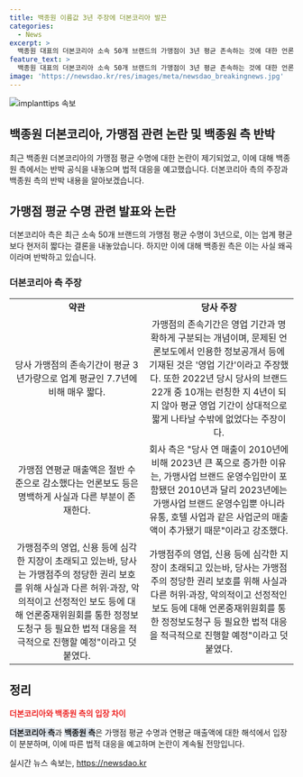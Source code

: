 ```yaml
---
title: 백종원 이름값 3년 주장에 더본코리아 발끈
categories:
  - News
excerpt: >
  백종원 대표의 더본코리아 소속 50개 브랜드의 가맹점이 3년 평균 존속하는 것에 대한 언론보도와 회사의 반박 내용이 논란을 빚고 있습니다. 회사는 가맹점의 존속기간과 영업 기간을 구분하며, 폐점 시기를 고려하지 않았다고 주장하고 있습니다. 또한, 연 매출 감소는 브랜드 출시와 소규모 가맹점 증가로 설명했으며, 거짓 보도에 대한 법적 대응을 예고했습니다.
feature_text: >
  백종원 대표의 더본코리아 소속 50개 브랜드의 가맹점이 3년 평균 존속하는 것에 대한 언론보도와 회사의 반박 내용이 논란을 빚고 있습니다. 회사는 가맹점의 존속기간과 영업 기간을 구분하며, 폐점 시기를 고려하지 않았다고 주장하고 있습니다. 또한, 연 매출 감소는 브랜드 출시와 소규모 가맹점 증가로 설명했으며, 거짓 보도에 대한 법적 대응을 예고했습니다.
image: 'https://newsdao.kr/res/images/meta/newsdao_breakingnews.jpg'
---
```


<p><img src="https://newsdao.kr/res/images/meta/newsdao_breakingnews.jpg" alt="implanttips 속보" /></p>

<h2>백종원 더본코리아, 가맹점 관련 논란 및 백종원 측 반박</h2>

<p data-ke-size="size16">최근 백종원 더본코리아의 가맹점 평균 수명에 대한 논란이 제기되었고, 이에 대해 백종원 측에서는 반박 공식을 내놓으며 법적 대응을 예고했습니다. 더본코리아 측의 주장과 백종원 측의 반박 내용을 알아보겠습니다.</p>

<h2 data-ke-size="size26">가맹점 평균 수명 관련 발표와 논란</h2>

<p>더본코리아 측은 최근 소속 50개 브랜드의 가맹점 평균 수명이 3년으로, 이는 업계 평균보다 현저히 짧다는 결론을 내놓았습니다. 하지만 이에 대해 백종원 측은 이는 사실 왜곡이라며 반박하고 있습니다.</p>

<h3>더본코리아 측 주장</h3>

<table>
    <tr>
        <td style="text-align: center; height: 17px;"><b>약관</b></td>
        <td style="text-align: center; height: 17px;"><b>당사 주장</b></td>
    </tr>
    <tr>
        <td style="text-align: center; height: 17px;">당사 가맹점의 존속기간이 평균 3년가량으로 업계 평균인 7.7년에 비해 매우 짧다.</td>
        <td style="text-align: center; height: 17px;">가맹점의 존속기간은 영업 기간과 명확하게 구분되는 개념이며, 문제된 언론보도에서 인용한 정보공개서 등에 기재된 것은 '영업 기간'이라고 주장했다. 또한 2022년 당시 당사의 브랜드 22개 중 10개는 런칭한 지 4년이 되지 않아 평균 영업 기간이 상대적으로 짧게 나타날 수밖에 없었다는 주장이다.</td>
    </tr>
    <tr>
        <td style="text-align: center; height: 17px;">가맹점 연평균 매출액은 절반 수준으로 감소했다는 언론보도 등은 명백하게 사실과 다른 부분이 존재한다.</td>
        <td style="text-align: center; height: 17px;">회사 측은 "당사 연 매출이 2010년에 비해 2023년 큰 폭으로 증가한 이유는, 가맹사업 브랜드 운영수입만이 포함됐던 2010년과 달리 2023년에는 가맹사업 브랜드 운영수입뿐 아니라 유통, 호텔 사업과 같은 사업군의 매출액이 추가됐기 때문"이라고 강조했다.</td>
    </tr>
    <tr>
        <td style="text-align: center; height: 17px;">가맹점주의 영업, 신용 등에 심각한 지장이 초래되고 있는바, 당사는 가맹점주의 정당한 권리 보호를 위해 사실과 다른 허위·과장, 악의적이고 선정적인 보도 등에 대해 언론중재위원회를 통한 정정보도청구 등 필요한 법적 대응을 적극적으로 진행할 예정"이라고 덧붙였다.</td>
        <td style="text-align: center; height: 17px;">가맹점주의 영업, 신용 등에 심각한 지장이 초래되고 있는바, 당사는 가맹점주의 정당한 권리 보호를 위해 사실과 다른 허위·과장, 악의적이고 선정적인 보도 등에 대해 언론중재위원회를 통한 정정보도청구 등 필요한 법적 대응을 적극적으로 진행할 예정"이라고 덧붙였다.</td>
    </tr>
</table>

<h2 data-ke-size="size26">정리</h2>

<p><b><span style="color: #ee2323;">더본코리아와 백종원 측의 입장 차이</span></b></p>

<p><b><span style="background-color: #21538527;">더본코리아 측</span></b>과 <b><span style="background-color: #21538527;">백종원 측</span></b>은 가맹점 평균 수명과 연평균 매출액에 대한 해석에서 입장이 분분하며, 이에 따른 법적 대응을 예고하며 논란이 계속될 전망입니다.</p>
실시간 뉴스 속보는, <a href="https://newsdao.kr" rel="dofollow">https://newsdao.kr</a>


